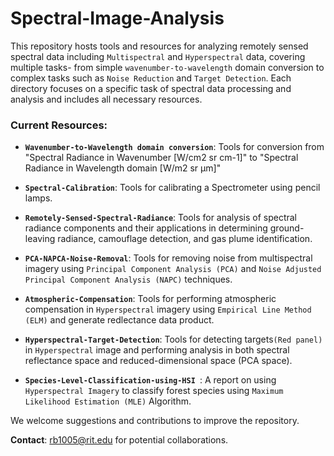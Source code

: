 # Spectral-Image-Analysis

This repository hosts tools and resources for analyzing remotely sensed spectral data including `Multispectral` and `Hyperspectral` data, covering multiple tasks- from simple `wavenumber-to-wavelength` domain conversion to complex tasks such as `Noise Reduction` and `Target Detection`. Each directory focuses on a specific task of spectral data processing and analysis and includes all necessary resources.

### Current Resources:
- **`Wavenumber-to-Wavelength domain conversion`**: Tools for conversion from "Spectral Radiance in Wavenumber [W/cm2 sr cm-1]" to "Spectral Radiance in Wavelength domain [W/m2 sr μm]"

- **`Spectral-Calibration`**: Tools for calibrating a Spectrometer using pencil lamps.

- **`Remotely-Sensed-Spectral-Radiance`**: Tools for analysis of spectral radiance components and their applications in determining ground-leaving radiance, camouflage detection, and gas plume identification.

- **`PCA-NAPCA-Noise-Removal`**: Tools for removing noise from multispectral imagery using `Principal Component Analysis (PCA)` and `Noise Adjusted Principal Component Analysis (NAPC)` techniques.

- **`Atmospheric-Compensation`**: Tools for performing atmospheric compensation in `Hyperspectral` imagery using `Empirical Line Method (ELM)` and generate redlectance data product.

- **`Hyperspectral-Target-Detection`**: Tools for detecting targets`(Red panel)` in `Hyperspectral` image and performing analysis in both spectral reflectance space and reduced-dimensional space (PCA space).

- **`Species-Level-Classification-using-HSI `**: A report on using `Hyperspectral Imagery` to classify forest species using `Maximum Likelihood Estimation (MLE)` Algorithm.


We welcome suggestions and contributions to improve the repository.  

**Contact**: [rb1005@rit.edu](mailto:rb1005@rit.edu) for potential collaborations.

